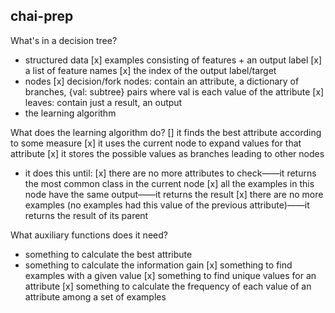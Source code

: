 chai-prep
---

What's in a decision tree?
- structured data
  [x] examples consisting of features + an output label
  [x] a list of feature names
  [x] the index of the output label/target
- nodes
  [x] decision/fork nodes: contain an attribute, a dictionary of branches, {val: subtree} pairs where val is each value of the attribute
  [x] leaves: contain just a result, an output
- the learning algorithm

What does the learning algorithm do?
[] it finds the best attribute according to some measure
[x] it uses the current node to expand values for that attribute
[x] it stores the possible values as branches leading to other nodes
- it does this until:
  [x] there are no more attributes to check——it returns the most common class in the current node
  [x] all the examples in this node have the same output——it returns the result
  [x] there are no more examples (no examples had this value of the previous attribute)——it returns the result of its parent

What auxiliary functions does it need?
- something to calculate the best attribute
- something to calculate the information gain
[x] something to find examples with a given value
[x] something to find unique values for an attribute
[x] something to calculate the frequency of each value of an attribute among a set of examples